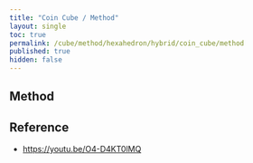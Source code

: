 ```yaml
---
title: "Coin Cube / Method"
layout: single
toc: true
permalink: /cube/method/hexahedron/hybrid/coin_cube/method
published: true
hidden: false
---
```


<head>
  <base target="_blank">
</head>



## Method



## Reference

- <https://youtu.be/O4-D4KT0lMQ>
